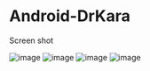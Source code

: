 # Android-DrKara

Screen shot

![image](https://cloud.githubusercontent.com/assets/9319905/15446753/77856fb0-1f54-11e6-8f61-814b92f358eb.png)
![image](https://cloud.githubusercontent.com/assets/9319905/15446754/78d6535c-1f54-11e6-8a1e-1e94ad960fb3.png)
![image](https://cloud.githubusercontent.com/assets/9319905/15446755/7a63e8f6-1f54-11e6-8899-85cf1374b27c.png)
![image](https://cloud.githubusercontent.com/assets/9319905/15446756/7b8ec0ca-1f54-11e6-8110-69b0740781aa.png)
